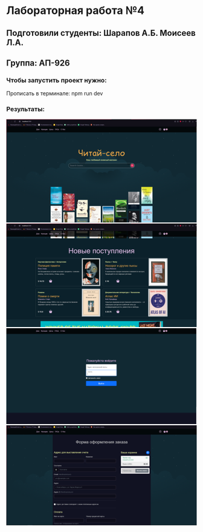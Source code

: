 # Лабораторная работа №4
## Подготовили студенты: Шарапов А.Б. Моисеев Л.А.
## Группа: АП-926

### Чтобы запустить проект нужно:
Прописать в терминале: npm run dev

### Результаты:

![](img/1.PNG)
![](img/2.PNG)
![](img/3.PNG)
![](img/4.PNG)
